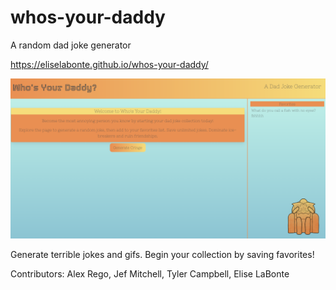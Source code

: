 # whos-your-daddy
A random dad joke generator

https://eliselabonte.github.io/whos-your-daddy/

![site screenshot](assets/images/dad_screenshot.png)

Generate terrible jokes and gifs. Begin your collection by saving favorites!

Contributors: Alex Rego, Jef Mitchell, Tyler Campbell, Elise LaBonte